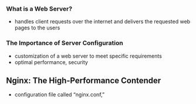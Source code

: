 
### What is a Web Server?

- handles client requests over the internet and delivers the requested web pages to the users
### The Importance of Server Configuration

- customization of a web server to meet specific requirements
- optimal performance, security
## **Nginx: The High-Performance Contender**

- configuration file called “nginx.conf,”






